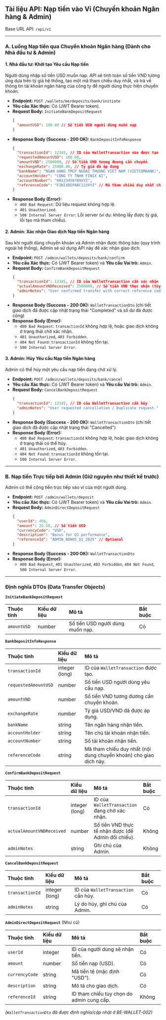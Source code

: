 ## Tài liệu API: Nạp tiền vào Ví (Chuyển khoản Ngân hàng & Admin)

Base URL API: `/api/v1`

---

### A. Luồng Nạp tiền qua Chuyển khoản Ngân hàng (Dành cho Nhà đầu tư & Admin)

#### 1. Nhà đầu tư: Khởi tạo Yêu cầu Nạp tiền

Người dùng nhập số tiền USD muốn nạp. API sẽ tính toán số tiền VND tương ứng dựa trên tỷ giá hệ thống, tạo một mã tham chiếu duy nhất, và trả về thông tin tài khoản ngân hàng của công ty để người dùng thực hiện chuyển khoản.

* **Endpoint:** `POST /wallets/me/deposits/bank/initiate`
* **Yêu cầu Xác thực:** Có (JWT Bearer token).
* **Request Body:** `InitiateBankDepositRequest`
    ```json
    {
      "amountUSD": 100.00 // Số tiền USD người dùng muốn nạp
    }
    ```
* **Response Body (Success - 200 OK):** `BankDepositInfoResponse`
    ```json
    {
      "transactionId": 12345, // ID của WalletTransaction vừa được tạo
      "requestedAmountUSD": 100.00,
      "amountVND": 2500000, // Số tiền VND tương đương cần chuyển
      "exchangeRate": 25000.00, // Tỷ giá đã áp dụng
      "bankName": "NGAN HANG TMCP NGOAI THUONG VIET NAM (VIETCOMBANK)",
      "accountHolder": "CONG TY TNHH FINIX AI",
      "accountNumber": "00123456789XYZ",
      "referenceCode": "FINIXDEPABC123XYZ" // Mã tham chiếu duy nhất cho giao dịch này (nội dung chuyển khoản)
    }
    ```
* **Response Body (Error):**
    * `400 Bad Request`: Dữ liệu request không hợp lệ.
    * `401 Unauthorized`.
    * `500 Internal Server Error`: Lỗi server (ví dụ: không lấy được tỷ giá, lỗi tạo mã tham chiếu).

#### 2. Admin: Xác nhận Giao dịch Nạp tiền Ngân hàng

Sau khi người dùng chuyển khoản và Admin nhận được thông báo (quy trình ngoài hệ thống), Admin sẽ sử dụng API này để xác nhận giao dịch.

* **Endpoint:** `POST /admin/wallets/deposits/bank/confirm`
* **Yêu cầu Xác thực:** Có (JWT Bearer token) và **Yêu cầu Vai trò:** `Admin`.
* **Request Body:** `ConfirmBankDepositRequest`
    ```json
    {
      "transactionId": 12345, // ID của WalletTransaction cần xác nhận
      "actualAmountVNDReceived": 2500000, // Số tiền VND thực nhận (tùy chọn, để đối chiếu)
      "adminNotes": "User confirmed transfer with correct reference code." // Ghi chú của Admin (tùy chọn)
    }
    ```
* **Response Body (Success - 200 OK):** `WalletTransactionDto` (chi tiết giao dịch đã được cập nhật trạng thái "Completed" và số dư đã được cộng)
* **Response Body (Error):**
    * `400 Bad Request`: `transactionId` không hợp lệ, hoặc giao dịch không ở trạng thái chờ xác nhận.
    * `401 Unauthorized`, `403 Forbidden`.
    * `404 Not Found`: `transactionId` không tồn tại.
    * `500 Internal Server Error`.

#### 3. Admin: Hủy Yêu cầu Nạp tiền Ngân hàng

Admin có thể hủy một yêu cầu nạp tiền đang chờ xử lý.

* **Endpoint:** `POST /admin/wallets/deposits/bank/cancel`
* **Yêu cầu Xác thực:** Có (JWT Bearer token) và **Yêu cầu Vai trò:** `Admin`.
* **Request Body:** `CancelBankDepositRequest`
    ```json
    {
      "transactionId": 12345, // ID của WalletTransaction cần hủy
      "adminNotes": "User requested cancellation / Duplicate request." // Lý do hủy
    }
    ```
* **Response Body (Success - 200 OK):** `WalletTransactionDto` (chi tiết giao dịch đã được cập nhật trạng thái "Cancelled")
* **Response Body (Error):**
    * `400 Bad Request`: `transactionId` không hợp lệ, hoặc giao dịch không ở trạng thái có thể hủy.
    * `401 Unauthorized`, `403 Forbidden`.
    * `404 Not Found`: `transactionId` không tồn tại.
    * `500 Internal Server Error`.

---

### B. Nạp tiền Trực tiếp bởi Admin (Giữ nguyên như thiết kế trước)

Admin có thể cộng tiền trực tiếp vào ví của một người dùng.

* **Endpoint:** `POST /admin/wallets/deposit`
* **Yêu cầu Xác thực:** Có (JWT Bearer token) và **Yêu cầu Vai trò:** `Admin`.
* **Request Body:** `AdminDirectDepositRequest`
    ```json
    {
      "userId": 456,
      "amount": 25.50, // Số tiền USD
      "currencyCode": "USD",
      "description": "Bonus for Q1 performance",
      "referenceId": "ADMIN_BONUS_Q1_2025" // Optional
    }
    ```
* **Response Body (Success - 200 OK):** `WalletTransactionDto`
* **Response Body (Error):**
    * `400 Bad Request`, `401 Unauthorized`, `403 Forbidden`, `404 Not Found`, `500 Internal Server Error`.

---

### Định nghĩa DTOs (Data Transfer Objects)

**`InitiateBankDepositRequest`**

| Thuộc tính  | Kiểu dữ liệu | Mô tả                        | Bắt buộc |
| :---------- | :----------- | :--------------------------- | :------- |
| `amountUSD` | number       | Số tiền USD người dùng muốn nạp. | Có       |

**`BankDepositInfoResponse`**

| Thuộc tính           | Kiểu dữ liệu | Mô tả                                                    |
| :------------------- | :----------- | :------------------------------------------------------- |
| `transactionId`      | integer (long) | ID của `WalletTransaction` được tạo.                     |
| `requestedAmountUSD` | number       | Số tiền USD người dùng yêu cầu nạp.                       |
| `amountVND`          | number       | Số tiền VND tương đương cần chuyển khoản.                 |
| `exchangeRate`       | number       | Tỷ giá USD/VND đã được áp dụng.                          |
| `bankName`           | string       | Tên ngân hàng nhận tiền.                                 |
| `accountHolder`      | string       | Tên chủ tài khoản nhận tiền.                             |
| `accountNumber`      | string       | Số tài khoản nhận tiền.                                  |
| `referenceCode`      | string       | Mã tham chiếu duy nhất (nội dung chuyển khoản) cho giao dịch này. |

**`ConfirmBankDepositRequest`**

| Thuộc tính                  | Kiểu dữ liệu | Mô tả                                                    | Bắt buộc |
| :-------------------------- | :----------- | :------------------------------------------------------- | :------- |
| `transactionId`             | integer (long) | ID của `WalletTransaction` đang chờ xác nhận.             | Có       |
| `actualAmountVNDReceived`   | number       | Số tiền VND thực tế nhận được (để Admin đối chiếu).       | Không    |
| `adminNotes`                | string       | Ghi chú của Admin.                                       | Không    |

**`CancelBankDepositRequest`**

| Thuộc tính      | Kiểu dữ liệu | Mô tả                             | Bắt buộc |
| :-------------- | :----------- | :-------------------------------- | :------- |
| `transactionId` | integer (long) | ID của `WalletTransaction` cần hủy. | Có       |
| `adminNotes`    | string       | Lý do hủy, ghi chú của Admin.      | Có       |

**`AdminDirectDepositRequest`** (Như cũ)

| Thuộc tính     | Kiểu dữ liệu | Mô tả                                               | Bắt buộc |
| :------------- | :----------- | :-------------------------------------------------- | :------- |
| `userId`       | integer      | ID của người dùng sẽ nhận tiền.                     | Có       |
| `amount`       | number       | Số tiền nạp (USD).                                   | Có       |
| `currencyCode` | string       | Mã tiền tệ (mặc định "USD").                        | Có       |
| `description`  | string       | Mô tả cho giao dịch.                                | Có       |
| `referenceId`  | string       | ID tham chiếu tùy chọn do admin cung cấp.             | Không    |

*(`WalletTransactionDto` đã được định nghĩa/cập nhật ở BE-WALLET-002)*